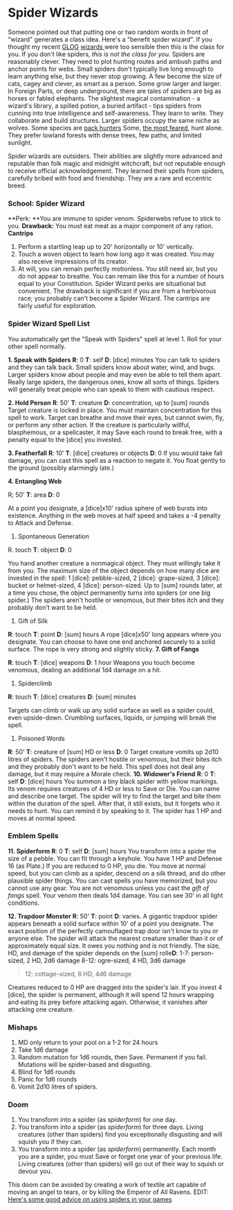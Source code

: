 
# Spider Wizards

Someone pointed out that putting one or two random words in front of "wizard" generates a class idea. Here's a "benefit spider wizard". If you thought my recent [GLOG](http://goblinpunch.blogspot.ca/2016/05/the-glog.html) [wizards ](https://coinsandscrolls.blogspot.ca/2017/07/osr-class-wizards.html)were too sensible then this is the class for you.
If you don't like spiders, *this is not the class for you.*
Spiders are reasonably clever. They need to plot hunting routes and ambush paths and anchor points for webs. Small spiders don't typically live long enough to learn anything else, but they never stop growing. A few become the size of cats, cagey and clever, as smart as a person. Some grow larger and larger. In Foreign Parts, or deep underground, there are tales of spiders are big as horses or fabled elephants.
The slightest magical contamination - a wizard's library, a spilled potion, a buried artifact - tips spiders from cunning into true intelligence and self-awareness. They learn to write. They collaborate and build structures. Larger spiders occupy the same niche as wolves. Some species are [pack hunters](http://falsemachine.blogspot.ca/2013/01/arachnopolis-rex.html.) Some, [the most feared](http://www.incunabuli.com/2018/01/wolf-spider.html), hunt alone. They prefer lowland forests with dense trees, few paths, and limited sunlight.

Spider wizards are outsiders. Their abilities are slightly more advanced and reputable than folk magic and midnight witchcraft, but not reputable enough to receive official acknowledgement. They learned their spells from spiders, carefully bribed with food and friendship. They are a rare and eccentric breed. 

### School: Spider Wizard

**Perk: **You are immune to spider venom. Spiderwebs refuse to stick to you.
**Drawback:** You must eat meat as a major component of any ration.
**Cantrips**

1. Perform a startling leap up to 20' horizontally or 10' vertically.
2. Touch a woven object to learn how long ago it was created. You may also receive impressions of its creator.
3. At will, you can remain perfectly motionless. You still need air, but you do not appear to breathe. You can remain like this for a number of hours equal to your Constitution.
   Spider Wizard perks are situational but convenient. The drawback is significant if you are from a herbivorous race; you probably can't become a Spider Wizard. The cantrips are fairly useful for exploration.

### Spider Wizard Spell List

You automatically get the "Speak with Spiders" spell at level 1. Roll for  your other spell normally.

**1. Speak with Spiders**
**R**: 0 **T**: self **D**: [dice] minutes 
You can talk to spiders and they can talk back. Small spiders know about water, wind, and bugs. Larger spiders know about people and may even be able to tell them apart. Really large spiders, the dangerous ones, know all sorts of things. Spiders will generally treat people who can speak to them with cautious respect. 

**2. Hold Person**
**R**: 50' **T**: creature **D**: concentration, up to [sum] rounds
Target creature is locked in place. You must maintain concentration for this spell to work. Target can breathe and move their eyes, but cannot swim, fly, or perform any other action. If the creature is particularly willful, blasphemous, or a spellcaster, it may Save each round to break free, with a penalty equal to the [dice] you invested.

**3. Featherfall**
**R**: 10’ **T**: [dice] creatures or objects **D**: 0 
If you would take fall damage, you can cast this spell as a reaction to negate it. You float gently to the ground (possibly alarmingly late.) 

**4. Entangling Web**

R; 50' **T**: area **D**: 0

At a point you designate, a [dice]x10' radius sphere of web bursts into existence. Anything in the web moves at half speed and takes a -4 penalty to Attack and Defense.

1. Spontaneous Generation

R. touch **T**: object **D**: 0

You hand another creature a nonmagical object. They must willingly take it from you. The maximum size of the object depends on how many dice are invested in the spell: 1 [dice]: pebble-sized, 2 [dice]: grape-sized, 3 [dice]: bucket or helmet-sized, 4 [dice]: person-sized. Up to [sum] rounds later, at a time you chose, the object permanently turns into spiders (or one big spider.) The spiders aren't hostile or venomous, but their bites itch and they probably don't want to be held.

1. Gift of Silk

**R**: touch **T**: point **D**: [sum] hours
A rope [dice]x50' long appears where you designate. You can choose to have one end anchored securely to a solid surface. The rope is very strong and slightly sticky.
**7. Gift of Fangs**

**R**: touch **T**: [dice] weapons **D**: 1 hour
Weapons you touch become venomous, dealing an additional 1d4 damage on a hit.

1. Spiderclimb

**R**: touch **T**: [dice] creatures **D**: [sum] minutes

Targets can climb or walk up any solid surface as well as a spider could, even upside-down. Crumbling surfaces, liquids, or jumping will break the spell.

1. Poisoned Words

**R**: 50' **T**: creature of [sum] HD or less **D**: 0
Target creature vomits up 2d10 litres of spiders. The spiders aren't hostile or venomous, but their bites itch and they probably don't want to be held. This spell does not deal any damage, but it may require a Morale check.
**10. Widower's Friend**
**R**: 0 **T**: self **D**: [dice] hours
You summon a tiny black spider with yellow markings. Its venom requires creatures of 4 HD or less to Save or Die. You can name and describe one target. The spider will try to find the target and bite them within the duration of the spell. After that, it still exists, but it forgets who it needs to hunt. You can remind it by speaking to it. The spider has 1 HP and moves at normal speed.

### Emblem Spells

**11. Spiderform**
**R**: 0 **T**: self **D**: [sum] hours
You transform into a spider the size of a pebble. You can fit through a keyhole. You have 1 HP and Defense 16 (as Plate.)  If you are reduced to 0 HP, you die.  You move at normal speed, but you can climb as a spider, descend on a silk thread, and do other plausible spider things. You can cast spells you have memorized, but you cannot use any gear. You are not venomous unless you cast the *gift of fangs* spell. Your venom then deals 1d4 damage. You can see 30' in all light conditions.

**12. Trapdoor Monster**
**R**: 50' **T**: point **D**: varies.
A gigantic trapdoor spider appears beneath a solid surface within 10' of a point you designate. The exact position of the perfectly camouflaged trap door isn't know to you or anyone else. The spider will attack the nearest creature smaller than it or of approximately equal size. It owes you nothing and is not friendly. The size, HD, and damage of the spider depends on the [sum] rolle**D**:
1-7: person-sized, 2 HD, 2d6 damage
8-12: ogre-sized, 4 HD, 3d6 damage

> 12: cottage-sized, 6 HD, 4d6 damage

Creatures reduced to 0 HP are dragged into the spider's lair. If you invest 4 [dice], the spider is permanent, although it will spend 12 hours wrapping and eating its prey before attacking again. Otherwise, it vanishes after attacking one creature. 

### Mishaps

1. MD only return to your pool on a 1-2 for 24 hours 
2. Take 1d6 damage 
3. Random mutation for 1d6 rounds, then Save. Permanent if you fail. Mutations will be spider-based and disgusting.
4. Blind for 1d6 rounds 
5. Panic for 1d6 rounds
6. Vomit 2d10 litres of spiders.

### Doom

1. You transform into a spider (as *spiderform*) for one day.
2. You transform into a spider (as *spiderform*) for three days. Living creatures (other than spiders) find you exceptionally disgusting and will squish you if they can.
3. You transform into a spider (as *spiderform*) permanently. Each month you are a spider, you must Save or forget one year of your previous life. Living creatures (other than spiders) will go out of their way to squish or devour you.

This doom can be avoided by creating a work of textile art capable of moving an angel to tears, or by killing the Emperor of All Ravens.
EDIT: [Here's some good advice on using spiders in your games](http://wizzzargh.blogspot.ca/2017/12/make-spider-encounters-spidery.html.)
